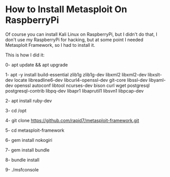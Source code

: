 # How to Install Metasploit On RaspberryPi

Of course you can install Kali Linux on RaspberryPi, but I didn't do that, I don't use my RaspberryPi for hacking, but at some point I needed Metasploit Framework, so I had to install it.

This is how I did it:

0- apt update && apt upgrade

1- apt -y install build-essential zlib1g zlib1g-dev libxml2 libxml2-dev libxslt-dev locate libreadline6-dev libcurl4-openssl-dev git-core libssl-dev libyaml-dev openssl autoconf libtool ncurses-dev bison curl wget postgresql postgresql-contrib libpq-dev libapr1 libaprutil1 libsvn1 libpcap-dev

2- apt install ruby-dev

3- cd /opt

4- git clone https://github.com/rapid7/metasploit-framework.git

5- cd metasploit-framework

6- gem install nokogiri 

7- gem install bundle

8- bundle install

9- ./msfconsole
